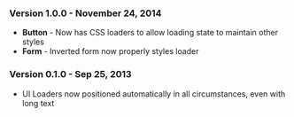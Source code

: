 ### Version 1.0.0 - November 24, 2014

- **Button** - Now has CSS loaders to allow loading state to maintain other styles
- **Form** - Inverted form now properly styles loader

### Version 0.1.0 - Sep 25, 2013

- UI Loaders now positioned automatically in all circumstances, even with long text